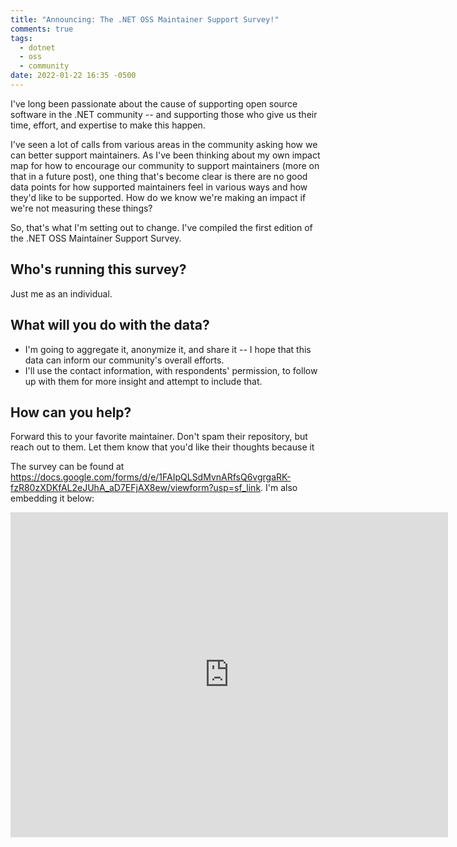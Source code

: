 ```yaml
---
title: "Announcing: The .NET OSS Maintainer Support Survey!"
comments: true
tags:
  - dotnet
  - oss
  - community
date: 2022-01-22 16:35 -0500
---
```

I've long been passionate about the cause of supporting open source software in the .NET community -- and supporting those who give us their time, effort, and expertise to make this happen.

I've seen a lot of calls from various areas in the community asking how we can better support maintainers. As I've been thinking about my own impact map for how to encourage our community to support maintainers (more on that in a future post), one thing that's become clear is there are no good data points for how supported maintainers feel in various ways and how they'd like to be supported. How do we know we're making an impact if we're not measuring these things?

So, that's what I'm setting out to change. I've compiled the first edition of the .NET OSS Maintainer Support Survey. 

## Who's running this survey?

Just me as an individual.

## What will you do with the data?

* I'm going to aggregate it, anonymize it, and share it -- I hope that this data can inform our community's overall efforts.
*  I'll use the contact information, with respondents' permission, to follow up with them for more insight and attempt to include that.

## How can you help?

Forward this to your favorite maintainer. Don't spam their repository, but reach out to them. Let them know that you'd like their thoughts because it 

The survey can be found at <https://docs.google.com/forms/d/e/1FAIpQLSdMvnARfsQ6vgrgaRK-fzR80zXDKfAL2eJUhA_aD7EFjAX8ew/viewform?usp=sf_link>. I'm also embedding it below:

<iframe src="https://docs.google.com/forms/d/e/1FAIpQLSdMvnARfsQ6vgrgaRK-fzR80zXDKfAL2eJUhA_aD7EFjAX8ew/viewform?embedded=true" width="700" height="520" frameborder="0" marginheight="0" marginwidth="0">Loading…</iframe>